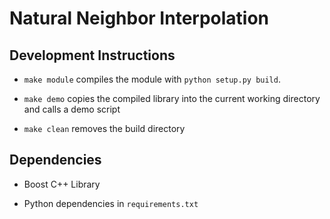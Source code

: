 # Natural Neighbor Interpolation

## Development Instructions

- `make module` compiles the module with `python setup.py build`.

- `make demo` copies the compiled library into the current working directory
  and calls a demo script

- `make clean` removes the build directory

## Dependencies

- Boost C++ Library

- Python dependencies in `requirements.txt`
